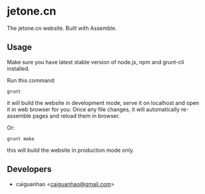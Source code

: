jetone.cn
=========

The jetone.cn website. Built with Assemble.

Usage
-----

Make sure you have latest stable version of node.js, npm and grunt-cli installed.

Run this command:

    grunt

it will build the website in development mode, serve it on localhost and open it in web browser for you. Once any file changes, it will automatically re-assemble pages and reload them in browser.

Or:

    grunt make

this will build the website in production mode only.

Developers
----------

* caiguanhao &lt;caiguanhao@gmail.com&gt;
